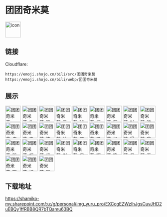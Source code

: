 # 团团奇米莫
<img src="https://emoji.shojo.cn/bili/src/团团奇米莫/icon.png" width="50" height="50" alt="icon">

## 链接
Cloudflare:
```
https://emoji.shojo.cn/bili/src/团团奇米莫
https://emoji.shojo.cn/bili/webp/团团奇米莫
```
## 展示
<img src="https://emoji.shojo.cn/bili/src/团团奇米莫/团团奇米莫-good.png" width="50" height="50" alt="团团奇米莫-good">
<img src="https://emoji.shojo.cn/bili/src/团团奇米莫/团团奇米莫-收到.png" width="50" height="50" alt="团团奇米莫-收到">
<img src="https://emoji.shojo.cn/bili/src/团团奇米莫/团团奇米莫-嗯嗯.png" width="50" height="50" alt="团团奇米莫-嗯嗯">
<img src="https://emoji.shojo.cn/bili/src/团团奇米莫/团团奇米莫-爱你.png" width="50" height="50" alt="团团奇米莫-爱你">
<img src="https://emoji.shojo.cn/bili/src/团团奇米莫/团团奇米莫-球球啦.png" width="50" height="50" alt="团团奇米莫-球球啦">
<img src="https://emoji.shojo.cn/bili/src/团团奇米莫/团团奇米莫-好耶.png" width="50" height="50" alt="团团奇米莫-好耶">
<img src="https://emoji.shojo.cn/bili/src/团团奇米莫/团团奇米莫-拜托了.png" width="50" height="50" alt="团团奇米莫-拜托了">
<img src="https://emoji.shojo.cn/bili/src/团团奇米莫/团团奇米莫-对不起.png" width="50" height="50" alt="团团奇米莫-对不起">
<img src="https://emoji.shojo.cn/bili/src/团团奇米莫/团团奇米莫-暗中观察.png" width="50" height="50" alt="团团奇米莫-暗中观察">
<img src="https://emoji.shojo.cn/bili/src/团团奇米莫/团团奇米莫-瘫.png" width="50" height="50" alt="团团奇米莫-瘫">
<img src="https://emoji.shojo.cn/bili/src/团团奇米莫/团团奇米莫-辛苦啦.png" width="50" height="50" alt="团团奇米莫-辛苦啦">
<img src="https://emoji.shojo.cn/bili/src/团团奇米莫/团团奇米莫-惊.png" width="50" height="50" alt="团团奇米莫-惊">
<img src="https://emoji.shojo.cn/bili/src/团团奇米莫/团团奇米莫-让我康康.png" width="50" height="50" alt="团团奇米莫-让我康康">
<img src="https://emoji.shojo.cn/bili/src/团团奇米莫/团团奇米莫-吧唧.png" width="50" height="50" alt="团团奇米莫-吧唧">
<img src="https://emoji.shojo.cn/bili/src/团团奇米莫/团团奇米莫-哇.png" width="50" height="50" alt="团团奇米莫-哇">
<img src="https://emoji.shojo.cn/bili/src/团团奇米莫/团团奇米莫-加油.png" width="50" height="50" alt="团团奇米莫-加油">
<img src="https://emoji.shojo.cn/bili/src/团团奇米莫/团团奇米莫-得意.png" width="50" height="50" alt="团团奇米莫-得意">
<img src="https://emoji.shojo.cn/bili/src/团团奇米莫/团团奇米莫-我来啦.png" width="50" height="50" alt="团团奇米莫-我来啦">
<img src="https://emoji.shojo.cn/bili/src/团团奇米莫/团团奇米莫-哭.png" width="50" height="50" alt="团团奇米莫-哭">
<img src="https://emoji.shojo.cn/bili/src/团团奇米莫/团团奇米莫-超凶.png" width="50" height="50" alt="团团奇米莫-超凶">
<img src="https://emoji.shojo.cn/bili/src/团团奇米莫/团团奇米莫-紧张.png" width="50" height="50" alt="团团奇米莫-紧张">
<img src="https://emoji.shojo.cn/bili/src/团团奇米莫/团团奇米莫-谢谢.png" width="50" height="50" alt="团团奇米莫-谢谢">
<img src="https://emoji.shojo.cn/bili/src/团团奇米莫/团团奇米莫-问号.png" width="50" height="50" alt="团团奇米莫-问号">
<img src="https://emoji.shojo.cn/bili/src/团团奇米莫/团团奇米莫-啊啊啊.png" width="50" height="50" alt="团团奇米莫-啊啊啊">
<img src="https://emoji.shojo.cn/bili/src/团团奇米莫/团团奇米莫-晚安.png" width="50" height="50" alt="团团奇米莫-晚安">
<img src="https://emoji.shojo.cn/bili/src/团团奇米莫/团团奇米莫-保重身体.png" width="50" height="50" alt="团团奇米莫-保重身体">
<img src="https://emoji.shojo.cn/bili/src/团团奇米莫/团团奇米莫-无语.png" width="50" height="50" alt="团团奇米莫-无语">
<img src="https://emoji.shojo.cn/bili/src/团团奇米莫/团团奇米莫-啊这.png" width="50" height="50" alt="团团奇米莫-啊这">
<img src="https://emoji.shojo.cn/bili/src/团团奇米莫/团团奇米莫-被你迷倒.png" width="50" height="50" alt="团团奇米莫-被你迷倒">
<img src="https://emoji.shojo.cn/bili/src/团团奇米莫/团团奇米莫-累了.png" width="50" height="50" alt="团团奇米莫-累了">

## 下载地址

https://shamiko-my.sharepoint.com/:u:/g/personal/img_yuru_pro/EXCcgEZWzIhJgsCuvJHD2uEBQy1ffRBB8QR7bTQamu63BQ